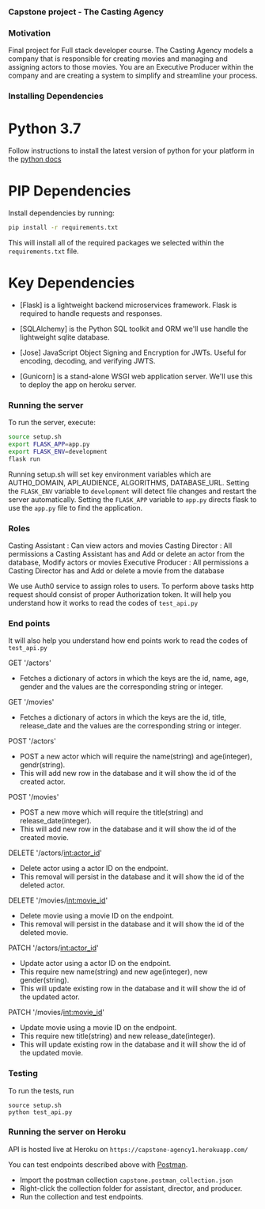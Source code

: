 ### Capstone project - The Casting Agency

### Motivation

Final project for Full stack developer course.
The Casting Agency models a company that is responsible for creating movies and managing and assigning actors to those movies.
You are an Executive Producer within the company and are creating a system to simplify and streamline your process.

### Installing Dependencies

# Python 3.7

Follow instructions to install the latest version of python for your platform in the [python docs](https://docs.python.org/3/using/unix.html#getting-and-installing-the-latest-version-of-python)

# PIP Dependencies

Install dependencies by running:

```bash
pip install -r requirements.txt
```

This will install all of the required packages we selected within the `requirements.txt` file.

# Key Dependencies

- [Flask] is a lightweight backend microservices framework. Flask is required to handle requests and responses.

- [SQLAlchemy] is the Python SQL toolkit and ORM we'll use handle the lightweight sqlite database.

- [Jose] JavaScript Object Signing and Encryption for JWTs. Useful for encoding, decoding, and verifying JWTS.

- [Gunicorn] is a stand-alone WSGI web application server. We'll use this to deploy the app on heroku server.

### Running the server

To run the server, execute:

```bash
source setup.sh
export FLASK_APP=app.py
export FLASK_ENV=development
flask run
```

Running setup.sh will set key environment variables which are AUTH0_DOMAIN, API_AUDIENCE, ALGORITHMS, DATABASE_URL.
Setting the `FLASK_ENV` variable to `development` will detect file changes and restart the server automatically.
Setting the `FLASK_APP` variable to `app.py` directs flask to use the `app.py` file to find the application. 

### Roles

Casting Assistant : Can view actors and movies
Casting Director : All permissions a Casting Assistant has and Add or delete an actor from the database, Modify actors or movies
Executive Producer : All permissions a Casting Director has and Add or delete a movie from the database

We use Auth0 service to assign roles to users.
To perform above tasks http request should consist of proper Authorization token.
It will help you understand how it works to read the codes of `test_api.py` 

### End points

It will also help you understand how end points work to read the codes of `test_api.py` 

GET '/actors'
- Fetches a dictionary of actors in which the keys are the id, name, age, gender and the values are the corresponding string or integer.

GET '/movies'
- Fetches a dictionary of actors in which the keys are the id, title, release_date and the values are the corresponding string or integer.

POST '/actors'
- POST a new actor which will require the name(string) and age(integer), gendr(string).
- This will add new row in the database and it will show the id of the created actor.

POST '/movies'
- POST a new move which will require the title(string) and release_date(integer).
- This will add new row in the database and it will show the id of the created movie.

DELETE '/actors/<int:actor_id>'
- Delete actor using a actor ID on the endpoint.
- This removal will persist in the database and it will show the id of the deleted actor.

DELETE '/movies/<int:movie_id>'
- Delete movie using a movie ID on the endpoint.
- This removal will persist in the database and it will show the id of the deleted movie.

PATCH '/actors/<int:actor_id>'
- Update actor using a actor ID on the endpoint.
- This require new name(string) and new age(integer), new gender(string).
- This will update existing row in the database and it will show the id of the updated actor.

PATCH '/movies/<int:movie_id>'
- Update movie using a movie ID on the endpoint.
- This require new title(string) and new release_date(integer).
- This will update existing row in the database and it will show the id of the updated movie.

### Testing
To run the tests, run
```
source setup.sh
python test_api.py
```

### Running the server on Heroku

API is hosted live at Heroku on `https://capstone-agency1.herokuapp.com/`

You can test endpoints described above with [Postman](https://getpostman.com). 
- Import the postman collection `capstone.postman_collection.json`
- Right-click the collection folder for assistant, director, and producer.
- Run the collection and test endpoints.
